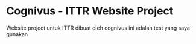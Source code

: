 # Cognivus - ITTR Website Project
Website project untuk ITTR
dibuat oleh cognivus
ini adalah test yang saya gunakan

